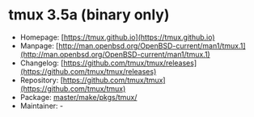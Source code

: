 # tmux 3.5a (binary only)
  - Homepage: [https://tmux.github.io](https://tmux.github.io)
  - Manpage: [http://man.openbsd.org/OpenBSD-current/man1/tmux.1](http://man.openbsd.org/OpenBSD-current/man1/tmux.1)
  - Changelog: [https://github.com/tmux/tmux/releases](https://github.com/tmux/tmux/releases)
  - Repository: [https://github.com/tmux/tmux](https://github.com/tmux/tmux)
  - Package: [master/make/pkgs/tmux/](https://github.com/Freetz-NG/freetz-ng/tree/master/make/pkgs/tmux/)
  - Maintainer: -

